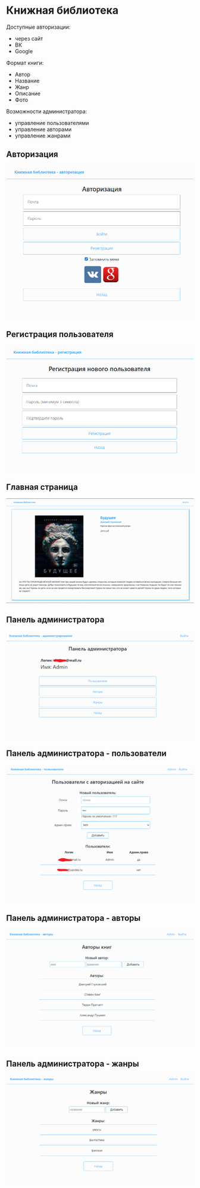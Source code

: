 # Книжная библиотека

Доступные авторизации:
+ через сайт
+ ВК
+ Google

Формат книги:
+ Автор
+ Название
+ Жанр
+ Описание
+ Фото

Возможности администратора:
+ управление пользователями
+ управление авторами
+ управление жанрами

## Авторизация

![Авторизация](/storage/readme/login.png)

## Регистрация пользователя

![Регистрация пользователя](/storage/readme/register.png)

## Главная страница

![Главная страница](/storage/readme/main.png)

## Панель администратора
![Главная страница](/storage/readme/admin.png)

## Панель администратора - пользователи
![Главная страница](/storage/readme/admin_users.png)

## Панель администратора - авторы
![Главная страница](/storage/readme/admin_authors.png)

## Панель администратора - жанры
![Главная страница](/storage/readme/admion_genres.png)

